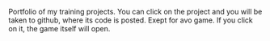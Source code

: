 Portfolio of my training projects.
You can click on the project and you will be taken to github, where its code is posted.
Exept for avo game. If you click on it, the game itself will open.
